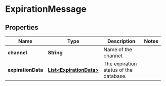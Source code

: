 

# ExpirationMessage


## Properties

Name | Type | Description | Notes
------------ | ------------- | ------------- | -------------
**channel** | **String** | Name of the channel. | 
**expirationData** | [**List&lt;ExpirationData&gt;**](ExpirationData.md) | The expiration status of the database. | 



